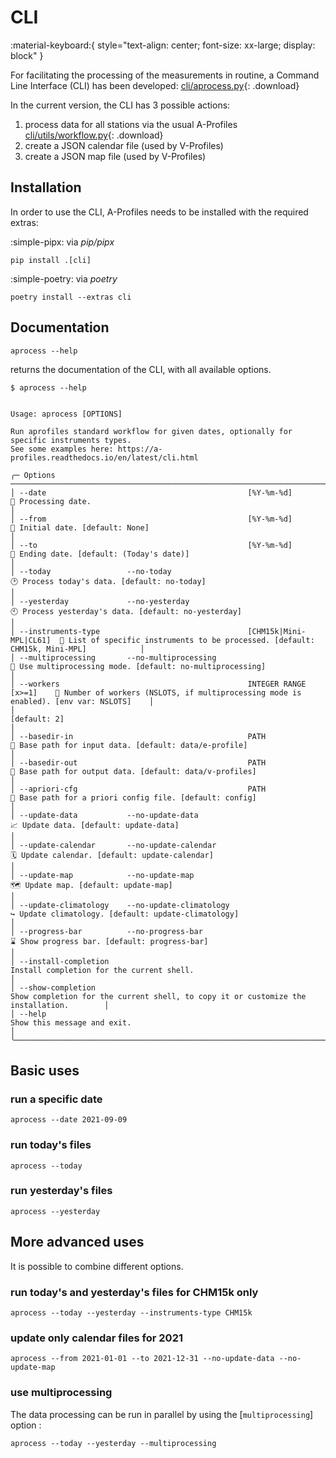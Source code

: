 # CLI

:material-keyboard:{ style="text-align: center; font-size: xx-large; display: block" }

For facilitating the processing of the measurements in routine, a
Command Line Interface (CLI) has been developed:
[cli/aprocess.py](cli/aprocess.py){: .download}

In the current version, the CLI has 3 possible actions:

1.  process data for all stations via the usual A-Profiles [cli/utils/workflow.py](cli/utils/workflow.py){: .download}
2.  create a JSON calendar file (used by V-Profiles)
3.  create a JSON map file (used by V-Profiles)

## Installation

In order to use the CLI, A-Profiles needs to be installed with the
required extras:

:simple-pipx: via *pip/pipx*

```
pip install .[cli]
```

:simple-poetry: via *poetry*

```
poetry install --extras cli
```

## Documentation

    aprocess --help

returns the documentation of the CLI, with all available options.

```
$ aprocess --help


Usage: aprocess [OPTIONS]                                                                                                                                    

Run aprofiles standard workflow for given dates, optionally for specific instruments types.                                                                  
See some examples here: https://a-profiles.readthedocs.io/en/latest/cli.html                                                                                 

╭─ Options ──────────────────────────────────────────────────────────────────────────────────────────────────────────────────────────────────────────────────────────╮
│ --date                                             [%Y-%m-%d]              📅 Processing date.                                                                     │
│ --from                                             [%Y-%m-%d]              📅 Initial date. [default: None]                                                        │
│ --to                                               [%Y-%m-%d]              📅 Ending date. [default: (Today's date)]                                               │
│ --today                 --no-today                                         🕑 Process today's data. [default: no-today]                                            │
│ --yesterday             --no-yesterday                                     🕙 Process yesterday's data. [default: no-yesterday]                                    │
│ --instruments-type                                 [CHM15k|Mini-MPL|CL61]  📗 List of specific instruments to be processed. [default: CHM15k, Mini-MPL]            │
│ --multiprocessing       --no-multiprocessing                               🚀 Use multiprocessing mode. [default: no-multiprocessing]                              │
│ --workers                                          INTEGER RANGE [x>=1]    👷 Number of workers (NSLOTS, if multiprocessing mode is enabled). [env var: NSLOTS]    │
│                                                                            [default: 2]                                                                            │
│ --basedir-in                                       PATH                    📂 Base path for input data. [default: data/e-profile]                                  │
│ --basedir-out                                      PATH                    📂 Base path for output data. [default: data/v-profiles]                                │
│ --apriori-cfg                                      PATH                    📂 Base path for a priori config file. [default: config]                                │
│ --update-data           --no-update-data                                   📈 Update data. [default: update-data]                                                  │
│ --update-calendar       --no-update-calendar                               🗓️ Update calendar. [default: update-calendar]                                           │
│ --update-map            --no-update-map                                    🗺️ Update map. [default: update-map]                                                     │
│ --update-climatology    --no-update-climatology                            ↪️ Update climatology. [default: update-climatology]                                     │
│ --progress-bar          --no-progress-bar                                  ⌛ Show progress bar. [default: progress-bar]                                           │
│ --install-completion                                                       Install completion for the current shell.                                               │
│ --show-completion                                                          Show completion for the current shell, to copy it or customize the installation.        │
│ --help                                                                     Show this message and exit.                                                             │
╰────────────────────────────────────────────────────────────────────────────────────────────────────────────────────────────────────────────────────────────────────╯
```

## Basic uses

### run a specific date

```
aprocess --date 2021-09-09
```

### run today\'s files

```
aprocess --today
```

### run yesterday\'s files

```
aprocess --yesterday
```

## More advanced uses

It is possible to combine different options.

### run today\'s and yesterday\'s files for CHM15k only

```
aprocess --today --yesterday --instruments-type CHM15k
```

### update only calendar files for 2021

```
aprocess --from 2021-01-01 --to 2021-12-31 --no-update-data --no-update-map
```

### use multiprocessing

The data processing can be run in parallel by using the
[`multiprocessing`] option :
```
aprocess --today --yesterday --multiprocessing
```
